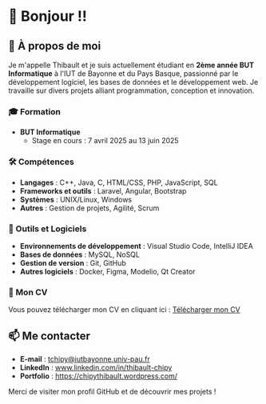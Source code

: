 # 👋 Bonjour !!

## 🌟 À propos de moi

Je m'appelle Thibault et je suis actuellement étudiant en **2ème année BUT Informatique** à l'IUT de Bayonne et du Pays Basque, passionné par le développement logiciel, les bases de données et le développement web. Je travaille sur divers projets alliant programmation, conception et innovation.

### 🎓 Formation
- **BUT Informatique** 
  - Stage en cours : 7 avril 2025 au 13 juin 2025

### 🛠️ Compétences
- **Langages** : C++, Java, C, HTML/CSS, PHP, JavaScript, SQL
- **Frameworks et outils** : Laravel, Angular, Bootstrap
- **Systèmes** : UNIX/Linux, Windows
- **Autres** : Gestion de projets, Agilité, Scrum

### 🧰 Outils et Logiciels
- **Environnements de développement** : Visual Studio Code, IntelliJ IDEA
- **Bases de données** : MySQL, NoSQL
- **Gestion de version** : Git, GitHub
- **Autres logiciels** : Docker, Figma, Modelio, Qt Creator


### 📄 Mon CV
Vous pouvez télécharger mon CV en cliquant ici : [Télécharger mon CV](./A_CV_CHIPY_Thibault.pdf)

## 📫 Me contacter
- **E-mail** : tchipy@iutbayonne.univ-pau.fr
- **LinkedIn** : www.linkedin.com/in/thibault-chipy
- **Portfolio** : https://chipythibault.wordpress.com/

Merci de visiter mon profil GitHub et de découvrir mes projets !
